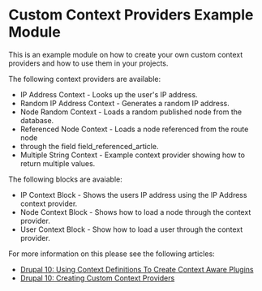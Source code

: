 # Custom Context Providers Example Module

This is an example module on how to create your own custom context
providers and how to use them in your projects.

The following context providers are available:
- IP Address Context - Looks up the user's IP address.
- Random IP Address Context - Generates a random IP address.
- Node Random Context - Loads a random published node from the database.
- Referenced Node Context - Loads a node referenced from the route node
- through the field field_referenced_article.
- Multiple String Context - Example context provider showing how to return
multiple values.

The following blocks are avaiable:
- IP Context Block - Shows the users IP address using the IP Address context
provider.
- Node Context Block - Shows how to load a node through the context provider.
- User Context Block - Show how to load a user through the context provider.

For more information on this please see the following articles:
- [Drupal 10: Using Context Definitions To Create Context Aware Plugins](https://www.hashbangcode.com/article/drupal-10-using-context-definitions-create-context-aware-plugins)
- [Drupal 10: Creating Custom Context Providers](https://www.hashbangcode.com/article/drupal-10-creating-custom-context-providers)
